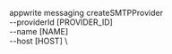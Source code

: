 appwrite messaging createSMTPProvider \
        --providerId [PROVIDER_ID] \
        --name [NAME] \
        --host [HOST] \











